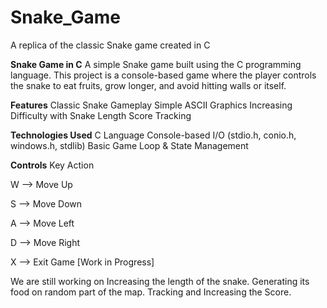 # Snake_Game
A replica of the classic Snake game created in C 

**Snake Game in C**
A simple Snake game built using the C programming language.
This project is a console-based game where the player controls the snake to eat fruits, grow longer, and avoid hitting walls or itself.

**Features**
Classic Snake Gameplay
Simple ASCII Graphics
Increasing Difficulty with Snake Length
Score Tracking

**Technologies Used**
C Language
Console-based I/O (stdio.h, conio.h, windows.h, stdlib)
Basic Game Loop & State Management

**Controls**
Key	Action

W	--> Move Up

S	--> Move Down

A	--> Move Left

D	--> Move Right

X	--> Exit Game [Work in Progress]

We are still working on Increasing the length of the snake. Generating its food on random part of the map. Tracking and Increasing the Score.

